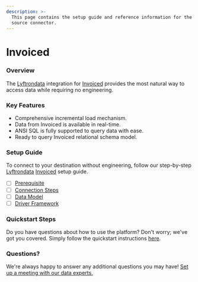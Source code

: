 ```yaml
---
description: >-
  This page contains the setup guide and reference information for the Invoiced
  source connector.
---
```


# Invoiced

### Overview

The [Lyftrondata](https://www.lyftrondata.com/) integration for [Invoiced](None/) provides the most natural way to access data while requiring no engineering.

### Key Features

* Comprehensive incremental load mechanism.
* Data from Invoiced is available in real-time.
* ANSI SQL is fully supported to query data with ease.
* Ready to query Invoiced relational schema model.

### Setup Guide

To connect to your destination without engineering, follow our step-by-step [Lyftrondata](https://www.lyftrondata.com/) [Invoiced](None/) setup guide.

* [ ] [Prerequisite](prerequisite.md)
* [ ] [Connection Steps](connection-steps.md)
* [ ] [Data Model](data-model/erd.md)
* [ ] [Driver Framework](driver-framework/)

### Quickstart Steps

Do you have questions about how to use the platform? Don't worry; we've got you covered. Simply follow the quickstart instructions [here](../../).

### Questions? <a href="#questions" id="questions"></a>

We're always happy to answer any additional questions you may have! [Set up a meeting with our data experts.](https://www.lyftrondata.com/book-a-meeting/)
